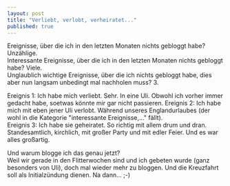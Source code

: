 ```yaml
---
layout: post
title: "Verliebt, verlobt, verheiratet..."
published: true
---
```


Ereignisse, über die ich in den letzten Monaten nichts gebloggt habe? Unzählige.  
Interessante Ereignisse, über die ich in den letzten Monaten nichts gebloggt habe? Viele.  
Unglaublich wichtige Ereignisse, über die ich nichts gebloggt habe, dies aber nun langsam unbedingt mal nachholen muss? 3.

Ereignis 1: Ich habe mich verliebt. Sehr. In eine Uli. Obwohl ich vorher immer gedacht habe, soetwas könnte mir gar nicht passieren. 
Ereignis 2: Ich habe mich mit eben jener Uli verlobt. Während unseres Englandurlaubes (der wohl in die Kategorie "interessante Ereignisse,..." fällt).  
Ereignis 3: Ich habe sie geheiratet. So richtig mit allem drum und dran. Standesamtlich, kirchlich, mit großer Party und mit edler Feier. Und es war alles großartig.

Und warum blogge ich das genau jetzt?  
Weil wir gerade in den Flitterwochen sind und ich gebeten wurde (ganz besonders von Uli), doch mal wieder mehr zu bloggen. Und die Kreuzfahrt soll als Initialzündung dienen. Na dann... ;-)
